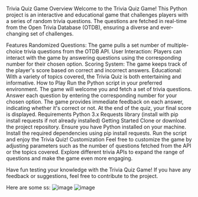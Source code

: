Trivia Quiz Game
Overview
Welcome to the Trivia Quiz Game! This Python project is an interactive and educational game that challenges players with a series of random trivia questions. The questions are fetched in real-time from the Open Trivia Database (OTDB), ensuring a diverse and ever-changing set of challenges.

Features
Randomized Questions: The game pulls a set number of multiple-choice trivia questions from the OTDB API.
User Interaction: Players can interact with the game by answering questions using the corresponding number for their chosen option.
Scoring System: The game keeps track of the player's score based on correct and incorrect answers.
Educational: With a variety of topics covered, the Trivia Quiz is both entertaining and informative.
How to Play
Run the Python script in your preferred environment.
The game will welcome you and fetch a set of trivia questions.
Answer each question by entering the corresponding number for your chosen option.
The game provides immediate feedback on each answer, indicating whether it's correct or not.
At the end of the quiz, your final score is displayed.
Requirements
Python 3.x
Requests library (install with pip install requests if not already installed)
Getting Started
Clone or download the project repository.
Ensure you have Python installed on your machine.
Install the required dependencies using pip install requests.
Run the script and enjoy the Trivia Quiz!
Customization
Feel free to customize the game by adjusting parameters such as the number of questions fetched from the API or the topics covered. Explore different trivia APIs to expand the range of questions and make the game even more engaging.

Have fun testing your knowledge with the Trivia Quiz Game! If you have any feedback or suggestions, feel free to contribute to the project.


Here are some ss:
![image](https://github.com/harshag212001/tq/assets/132407009/9d086a47-3d6c-485e-a057-483cf7a33a54)
![image](https://github.com/harshag212001/tq/assets/132407009/91286a1b-97d1-4e66-b56a-b8d33c0d1a4e)

